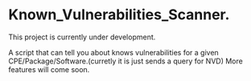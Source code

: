 # Known_Vulnerabilities_Scanner.

This project is currently under development.


A script that can tell you about knows vulnerabilities for a given CPE/Package/Software.(curretly it is just sends a query for NVD)
More features will come soon.

 

